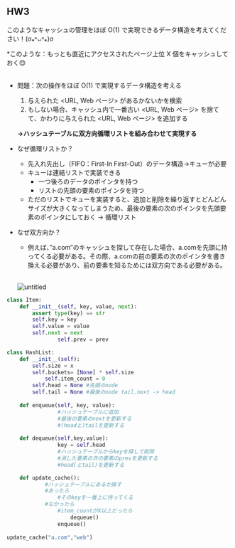 ## HW3

このようなキャッシュの管理をほぼ O(1) で実現できるデータ構造を考えてください！(σ⁎˃ᴗ˂⁎)σ

*このような：もっとも直近にアクセスされたページ上位 X 個をキャッシュしておく😊  
<br>

- 問題：次の操作をほぼ O(1) で実現するデータ構造を考える
    1. 与えられた <URL, Web ページ> があるかないかを検索
    2. もしない場合、キャッシュ内で一番古い <URL, Web ページ> を捨てて、かわりに与えられた <URL, Web ページ> を追加する
    
    **→ハッシュテーブルに双方向循環リストを組み合わせて実現する**
    
- なぜ循環リストか？
    - 先入れ先出し（FIFO：First-In First-Out）のデータ構造→キューが必要
    - キューは連結リストで実装できる
        - 一つ後ろのデータのポインタを持つ
        - リストの先頭の要素のポインタを持つ
    - ただのリストでキューを実装すると、追加と削除を繰り返すとどんどんサイズが大きくなってしまうため、最後の要素の次のポインタを先頭要素のポインタにしておく → 循環リスト
- なぜ双方向か？
    - 例えば、”a.com”のキャッシュを探して存在した場合、a.comを先頭に持ってくる必要がある。その際、a.comの前の要素の次のポインタを書き換える必要があり、前の要素を知るためには双方向である必要がある。  
	<br>
    
    ![untitled](https://media.geeksforgeeks.org/wp-content/uploads/20220830114920/doubly-660x177.jpg)
    

```python
class Item:
    def __init__(self, key, value, next):
        assert type(key) == str
        self.key = key
        self.value = value
        self.next = next
				self.prev = prev

class HashList:
	def __init__(self):
	    self.size = x
	    self.buckets= [None] * self.size
			self.item_count = 0
	    self.head = None #先頭のnode
	    self.tail = None #最後のnode tail.next -> head
	
	def enqueue(self, key, value):
				#ハッシュテーブルに追加
				#最後の要素のnextを更新する
				#(headと)tailを更新する
	
	def dequeue(self,key,value):
				key = self.head
				#ハッシュテーブルからkeyを探して削除
				#消した要素の次の要素のprevを更新する
				#head(とtail)を更新する

	def update_cache():
			#ハッシュテーブルにあるか探す
			#あったら
				#そのkeyを一番上に持ってくる
			#なかったら
				#item_countがX以上だったら
					dequeue()
				enqueue()
	
update_cache("a.com","web")
```